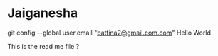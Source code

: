 # Jaiganesha
git config --global user.email "battina2@gmail.com.com"
Hello World 

This is the read me file ?